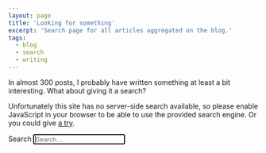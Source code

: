 ```yaml
---
layout: page
title: 'Looking for something'
excerpt: 'Search page for all articles aggregated on the blog.'
tags:
  - blog
  - search
  - writing
---
```


In almost 300 posts, I probably have written something at least a bit interesting. What about giving it a search?

<noscript>Unfortunately this site has no server-side search available, so please enable JavaScript in your browser to be able to use the provided search engine. Or you could give <a href="https://cse.google.com/cse/publicurl?cx=009396935484082696627:sfmsndgcu2q" target="_blank" rel="noopener noreferrer">a try</a>.</noscript>

<div class="search-container" id="search-container">
  <label for="search-input" class="search-label visually-hidden">Search</label>
  <input type="text" id="search-input" class="search-input" placeholder="Search…" role="search" autofocus>
  <ul id="results-container" class="search-results  articles  list"></ul>
</div>

<script>
document.addEventListener('DOMContentLoaded', function () {
  loadJS('{{ "/assets/js/vendors/jekyll-search.js" | prepend: site.baseurl }}', search)
});

function search () {
  SimpleJekyllSearch({
    searchInput: document.getElementById('search-input'),
    resultsContainer: document.getElementById('results-container'),
    json: 'data.json',
    searchResultTemplate: '<li class="list__item">\
      <div class="list__item-inner">\
        <span class="list__secondary-content">{date}{guest}{external}</span>\
        <a href="{url}" class="list__primary-content">{title}</a>\
      </div>\
    </li>',
    noResultsText: '<li class="list__item">Sorry, I could not find any result for your search. :( Hey, if you really wanna have results, I suggest looking for "sass"!</li>'
  });
}
</script>
